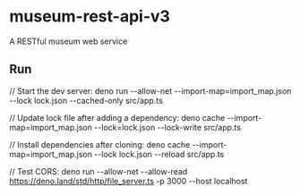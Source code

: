 # museum-rest-api-v3

A RESTful museum web service

## Run

// Start the dev server: deno run --allow-net --import-map=import_map.json
--lock lock.json --cached-only src/app.ts

// Update lock file after adding a dependency: deno cache
--import-map=import_map.json --lock=lock.json --lock-write src/app.ts

// Install dependencies after cloning: deno cache --import-map=import_map.json
--lock lock.json --reload src/app.ts

// Test CORS: deno run --allow-net --allow-read
https://deno.land/std/http/file_server.ts -p 3000 --host localhost
